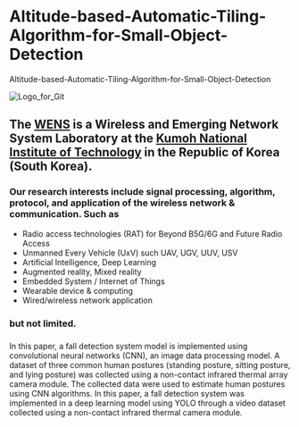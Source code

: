 # Altitude-based-Automatic-Tiling-Algorithm-for-Small-Object-Detection
Altitude-based-Automatic-Tiling-Algorithm-for-Small-Object-Detection

![Logo_for_Git](https://github.com/WENS-KIT/Altitude-based-Automatic-Tiling-Algorithm-for-Small-Object-Detection/assets/96454461/c66d7644-a9b7-4d77-a0db-46105f4b0aaa)
<!-- change the link of the logo which on your repo. -->

## The [WENS](https://wens.kumoh.ac.kr/) is a  Wireless and Emerging Network System Laboratory at the [Kumoh National Institute of Technology](https://eng.kumoh.ac.kr/) in the Republic of Korea (South Korea). 

### Our research interests include signal processing, algorithm, protocol, and application of the wireless network & communication. Such as 
* Radio access technologies (RAT) for Beyond B5G/6G and Future Radio Access
* Unmanned Every Vehicle (UxV) such UAV, UGV, UUV, USV 
* Artificial Intelligence, Deep Learning  
* Augmented reality, Mixed reality 
* Embedded System / Internet of Things
* Wearable device & computing
* Wired/wireless network application   
### but not limited.

### <!-- Note here the introduce of the repo or docker image. -->

In this paper, a fall detection system model is implemented using convolutional neural networks (CNN), an image data processing model. A dataset of three common human postures (standing posture, sitting posture, and lying posture) was collected using a non-contact infrared thermal array camera module. The collected data were used to estimate human postures using CNN algorithms. In this paper, a fall detection system was implemented in a deep learning model using YOLO through a video dataset collected using a non-contact infrared thermal camera module.
